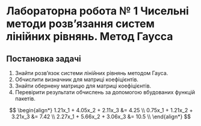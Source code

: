 # Лабораторна робота № 1 Чисельні методи розв’язання систем лінійних рівнянь. Метод Гаусса

## Постановка задачі
1.	Знайти розв’язок системи лінійних рівнянь методом Гауса. 
2.	Обчислити визначник для матриці коефіцієнтів. 
3.	Знайти обернену матрицю для матриці коефіцієнтів. 
4.	Перевірити результати обчислень за допомогою вбудованих функцій пакетів. 

$$
\begin{align*}
1.21x_1 + 4.05x_2 + 2.11x_3 &= 4.25 \\
0.75x_1 + 1.21x_2 + 3.21x_3 &= 7.42 \\
2.27x_1 + 5.66x_2 + 3.06x_3 &= 10.5 \\
\end{align*}
$$
